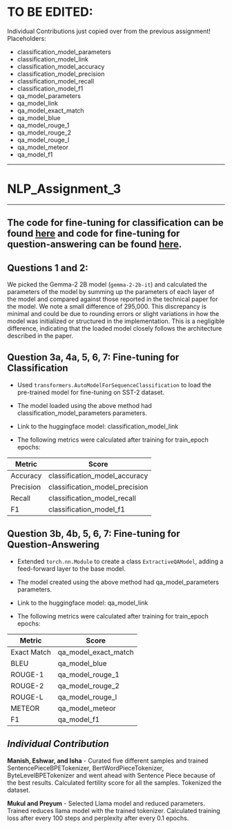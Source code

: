# TO BE EDITED:
Individual Contributions just copied over from the previous assignment!
Placeholders:
- classification_model_parameters
- classification_model_link
- classification_model_accuracy
- classification_model_precision
- classification_model_recall
- classification_model_f1
- qa_model_parameters
- qa_model_link
- qa_model_exact_match
- qa_model_blue
- qa_model_rouge_1
- qa_model_rouge_2
- qa_model_rouge_l
- qa_model_meteor
- qa_model_f1
---
# NLP_Assignment_3
---
The code for fine-tuning for classification can be found <a href = 'https://github.com/EshwarDhande/nlp_a3/blob/main/sst.ipynb'>here</a> and 
code for fine-tuning for question-answering can be found <a href = 'https://github.com/EshwarDhande/nlp_a3/blob/main/Squad.ipynb'>here</a>.
---
## Questions 1 and 2:
We picked the Gemma-2 2B model (`gemma-2-2b-it`) and calculated the parameters of the model by summing up the parameters of each layer of the model and compared against those reported in the technical paper for the model.
We note a small difference of 295,000. This discrepancy is minimal and could be due to rounding errors or slight variations in how the model was initialized or structured in the implementation.
This is a negligible difference, indicating that the loaded model closely follows the architecture described in the paper.

## **Question 3a, 4a, 5, 6, 7: Fine-tuning for Classification** 
- Used `transformers.AutoModelForSequenceClassification` to load the pre-trained model for fine-tuning on SST-2 dataset.
  
- The model loaded using the above method had classification_model_parameters parameters.

- Link to the huggingface model: classification_model_link
  
- The following metrics were calculated after training for train_epoch epochs:
  
| Metric      | Score                               |
|-------------|-------------------------------------|
| Accuracy    | classification_model_accuracy       |
| Precision   | classification_model_precision      |
| Recall      | classification_model_recall         |
| F1          | classification_model_f1             |

## **Question 3b, 4b, 5, 6, 7: Fine-tuning for Question-Answering** 
- Extended `torch.nn.Module` to create a class `ExtractiveQAModel`, adding a feed-forward layer to the base model.
  
- The model created using the above method had qa_model_parameters parameters.

- Link to the huggingface model: qa_model_link
  
- The following metrics were calculated after training for train_epoch epochs:
  
| Metric       | Score                   |
|--------------|-------------------------|
| Exact Match  | qa_model_exact_match    |
| BLEU         | qa_model_blue           |
| ROUGE-1      | qa_model_rouge_1        |
| ROUGE-2      | qa_model_rouge_2        |
| ROUGE-L      | qa_model_rouge_l        |
| METEOR       | qa_model_meteor         |
| F1           | qa_model_f1             |


## ***Individual Contribution***

**Manish, Eshwar, and Isha** - Curated five different samples and trained SentencePieceBPETokenizer, BertWordPieceTokenizer, ByteLevelBPETokenizer and went ahead with Sentence Piece because of the best results. Calculated fertility score for all the samples. Tokenized the dataset. 

**Mukul and Preyum** - Selected Llama model and reduced parameters. Trained reduces llama model with the trained tokenizer. Calculated training loss after every 100 steps and perplexity after every 0.1 epochs. 


